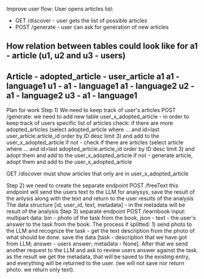 Improve user flow:
User opens articles list:
* GET /discover - user gets the list of possible articles
* POST /generate - user can ask for generation of new articles

How relation between tables could look like for a1 - article (u1, u2 and u3 - users)
-------------------------------------
Article - adopted_article - user_article
a1          a1 - language1          u1 - a1 - language1
            a1 - language2          u2 - a1 - language2
                                    u3 - a1 - language1
---------------------------------------            

Plan for work
Step 1)
We need to keep track of user's articles
POST /generate:
we need to add new table user_x_adopted_article - in order to keep track of users specific list of articles
check:
    if there are more adopted_articles (select adopted_article where ... and id>last user_article.article_id order by ID desc limit 3) and add to the user_x_adopted_article
        if not - check if there are articles (select article where ... and id>last adopted_article.article_id order by ID desc limit 3) and adopt them and add to the user_x_adopted_article
            if not - generate article, adopt them and add to the  user_x_adopted_article

GET /discover must show articles that only are in user_x_adopted_article


Step 2) we need to create the separate endpoint
POST /freeText
this endpoint will send the users text to the LLM for analysys, save the result of the anlysis along with the text and return to the user results of the analysis
The data structure [id, user_id, text, metadata] - in the metadata will be result of the analysis
Step 3) separate endpoint POST /learnbook
input: multipart data: bin - photo of the task from the book, json - text - the user's answer to the task
from the book. The process if splitted: 1) send photo to the LLM and recognize the task - get the text description from the photo of what should be done. 
save the data [task - description that we have got from LLM; answer - users answer; metadata - None]. After that we send another request to the LLM and ask to review users answer against the task.
as the result we get the metadata, that will be saved to the existing entry, and everything will be returned to the user. (we will not save nor return photo. we return only text).